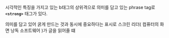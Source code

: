 시각적인 특징을 가지고 있는 b태그의 상위격으로 의미를 담고 있는 phrase tag로 
**`<strong>`** 태그가 있다.

의미를 담고 있어 굵게 만드는 것과 동시에 중요하다는 표시로 스크린 리더( 컴퓨터의 화면 낭독 소프트웨어 )가 글을 읽어줄 떄